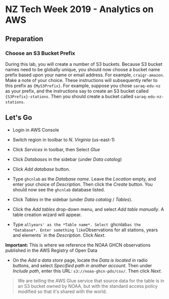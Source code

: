 # NZ Tech Week 2019 - Analytics on AWS

## Preparation

### Choose an S3 Bucket Prefix
During this lab, you will create a number of S3 buckets. Because S3 bucket names need to be globally unique, you should now choose a bucket name prefix based upon your name or email address. For example, `craigr-amazon`. Make a note of your choice. These instructions will subsequently refer to this prefix as `{MyS3Prefix}`. For example, suppose you chose `saraq-edu-nz` as your prefix, and the instructions say to create an S3 bucket called `{S3Prefix}-stations`. Then you should create a bucket called `saraq-edu-nz-stations`.

## Let's Go

- Login in AWS Console

- Switch region in toolbar to *N. Virginia* (us-east-1)

- Click *Services* in toolbar, then Select *Glue*

- Click *Databases* in the sidebar (under *Data catalog*)

- Click *Add database* button.

- Type `ghcnlab` as the *Database name*. Leave the *Location* empty, and enter your choice of *Description*. Then click the *Create* button. You should now see the `ghcnlab` database listed. 

- Click *Tables* in the sidebar (under *Data catalog* / *Tables*).

- Click the *Add tables* drop-down menu, and select *Add table manually*. A table creation wizard will appear.

- Type `allyears' as the *Table name*. Select `ghcnlab` as the *Database*. Enter something like `Observations for all stations, years and elements` in the *Description*. Click *Next*.

**Important:** This is where we reference the NOAA GHCN observations published in the AWS Registry of Open Data

- On the *Add a data store* page, locate the *Data is located in* radio buttons, and select *Specified path in another account*. Then under *Include path*, enter this URL: `s3://noaa-ghcn-pds/csv/`. Then click *Next*.

> We are telling the AWS Glue service that source data for the table is in an S3 bucket owned by NOAA, but with the standard access policy modified so that it's shared with the world.






